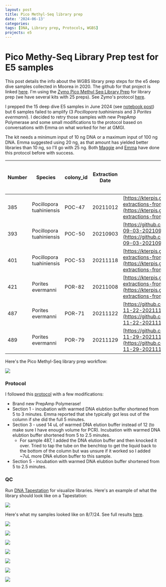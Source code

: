 ```yaml
---
layout: post
title: Pico Methyl-Seq library prep
date: '2024-06-13'
categories:
tags: [DNA, Library prep, Protocols, WGBS]
projects: e5
---
```


# Pico Methy-Seq Library Prep test for E5 samples

This post details the info about the WGBS library prep steps for the e5 deep dive samples collected in Moorea in 2020. The github for that project is linked [here](https://github.com/urol-e5/deep-dive). I'm using the [Zymo Pico Methyl Seq Library Prep](https://www.zymoresearch.com/products/pico-methyl-seq-library-prep-kit) for library prep (we have several kits with 25 preps). See Zymo's protocol [here](https://files.zymoresearch.com/protocols/_d5455_d5456_picomethylseq.pdf). 

I prepped the 15 deep dive E5 samples in June 2024 (see [notebook post](https://github.com/JillAshey/JillAshey_Putnam_Lab_Notebook/blob/master/_posts/2024-06-13-Zymo-Pico-Methyl-Seq-Library-Prep.md)) but 6 samples failed to amplify (3 *Pocillopora tuahiniensis* and 3 *Porites evermanni*). I decided to retry those samples with new PrepAmp Polymerase and some small modifications to the protocol based on conversations with Emma on what worked for her at GMGI. 

The kit needs a minimum input of 10 ng DNA or a maximum input of 100 ng DNA. Emma suggested using 20 ng, as that amount has yielded better libraries than 10 ng, so I'll go with 25 ng. Both [Maggie](https://github.com/meschedl/MESPutnam_Open_Lab_Notebook/blob/master/_posts/2020-09-18-WGBS-PMS-protocol.md) and [Emma](https://github.com/emmastrand/GMGI_Notebook/blob/main/posts/2023-08-24%20Zymo%20Pico%20Methyl%20Seq%20Kit%20Protocol.md) have done this protocol before with success. 


| Number | Species                  | colony_id | Extraction Date | Extraction notebook post                                                                                                                                                                                                                                     | DNA (ng/uL) | Volume for 25 ng DNA (uL) | Tris (uL) | Starting volume (uL) | Primer |
| ------ | ------------------------ | --------- | --------------- | ------------------------------------------------------------------------------------------------------------------------------------------------------------------------------------------------------------------------------------------------------------ | ----------- | ------------------------- | --------- | -------------------- | ------ |
| 385    | Pocillopora tuahiniensis | POC-47    | 20211012        | [https://kterpis.github.io/Putnam_Lab_Notebook/20211012-RNA-DNA-extractions-from-E5-project/](https://kterpis.github.io/Putnam_Lab_Notebook/20211012-RNA-DNA-extractions-from-E5-project/)                                                                   | 25.5        | 1.0                       | 19.0      | 20                   | 22     |
| 393    | Pocillopora tuahiniensis | POC-50    | 20210903        | [https://github.com/Kterpis/Putnam_Lab_Notebook/blob/master/_posts/2021-09-03-20210903-RNA-DNA-extractions-from-E5-project.md](https://github.com/Kterpis/Putnam_Lab_Notebook/blob/master/_posts/2021-09-03-20210903-RNA-DNA-extractions-from-E5-project.md) | 29.4        | 0.9                       | 19.1      | 20                   | 23     |
| 401    | Pocillopora tuahiniensis | POC-53    | 20211118        | [https://kterpis.github.io/Putnam_Lab_Notebook/20211118-RNA-DNA-extractions-from-E5-project/](https://kterpis.github.io/Putnam_Lab_Notebook/20211118-RNA-DNA-extractions-from-E5-project/)                                                                   | 30.8        | 0.8                       | 19.2      | 20                   | 24     |
| 421    | Porites evermanni        | POR-82    | 20211008        | [https://kterpis.github.io/Putnam_Lab_Notebook/20211008-RNA-DNA-extractions-from-E5-project/](https://kterpis.github.io/Putnam_Lab_Notebook/20211008-RNA-DNA-extractions-from-E5-project/)                                                                   | 3.41        | 7.3                       | 12.7      | 20                   | 28     |
| 487    | Porites evermanni        | POR-71    | 20211122        | [https://github.com/Kterpis/Putnam_Lab_Notebook/blob/master/_posts/2021-11-22-20211122-RNA-DNA-extractions-from-E5-project.md](https://github.com/Kterpis/Putnam_Lab_Notebook/blob/master/_posts/2021-11-22-20211122-RNA-DNA-extractions-from-E5-project.md) | 2.31        | 10.8                      | 9.2       | 20                   | 34     |
| 489    | Porites evermanni        | POR-79    | 20211129        | [https://github.com/Kterpis/Putnam_Lab_Notebook/blob/master/_posts/2021-11-29-20211129-RNA-DNA-extractions-from-E5-project.md](https://github.com/Kterpis/Putnam_Lab_Notebook/blob/master/_posts/2021-11-29-20211129-RNA-DNA-extractions-from-E5-project.md) | 3.72        | 6.7                       | 13.3      | 20                   | 35     |

Here's the Pico Methyl-Seq library prep workflow: 

![](https://raw.githubusercontent.com/meschedl/MESPutnam_Open_Lab_Notebook/master/images/PMS-workflow.png) 

### Protocol 

I followed this [protocol](https://github.com/JillAshey/JillAshey_Putnam_Lab_Notebook/blob/master/_posts/2024-06-13-Zymo-Pico-Methyl-Seq-Library-Prep.md) with a few modifications: 

- Brand new PrepAmp Polymerase! 
- Section 1 - incubation with warmed DNA elubtion buffer shortened from 5 to 3 minutes. Emma reported that she typically got less out of the column if she did the full 5 minutes. 
- Section 3 - used 14 uL of warmed DNA elution buffer instead of 12 (to make sure I have enough volume for PCR). Incubation with warmed DNA elubtion buffer shortened from 5 to 2.5 minutes.
	- For sample 487, I added the DNA elution buffer and then knocked it over. Tried to tap the tube on the benchtop to get the liquid back to the bottom of the column but was unsure if it worked so I added ~7uL more DNA elution buffer to this sample. 
- Section 5 - incubation with warmed DNA elubtion buffer shortened from 5 to 2.5 minutes.

### QC

Run [DNA Tapestation](https://github.com/meschedl/MESPutnam_Open_Lab_Notebook/blob/master/_posts/2019-07-30-DNA-Tapestation.md) for visualize libraries. Here's an example of what the library should look like on a Tapestation: 

![](https://raw.githubusercontent.com/JillAshey/JillAshey_Putnam_Lab_Notebook/master/images/pico_lib_prep_library_example.png)

Here's what my samples looked like on 8/7/24. See full results [here](https://github.com/JillAshey/JillAshey_Putnam_Lab_Notebook/blob/master/images/tapestation/DNA_Pico-2024-08-07.pdf). 

![](https://raw.githubusercontent.com/JillAshey/JillAshey_Putnam_Lab_Notebook/master/images/tapestation/DNA_TS_overview_20240807.png)

![](https://raw.githubusercontent.com/JillAshey/JillAshey_Putnam_Lab_Notebook/master/images/tapestation/DNA_TS_385_20240807.png)

![](https://raw.githubusercontent.com/JillAshey/JillAshey_Putnam_Lab_Notebook/master/images/tapestation/DNA_TS_393_20240807.png)

![](https://raw.githubusercontent.com/JillAshey/JillAshey_Putnam_Lab_Notebook/master/images/tapestation/DNA_TS_401_20240807.png)

![](https://raw.githubusercontent.com/JillAshey/JillAshey_Putnam_Lab_Notebook/master/images/tapestation/DNA_TS_421_20240807.png)

![](https://raw.githubusercontent.com/JillAshey/JillAshey_Putnam_Lab_Notebook/master/images/tapestation/DNA_TS_487_20240807.png)

![](https://raw.githubusercontent.com/JillAshey/JillAshey_Putnam_Lab_Notebook/master/images/tapestation/DNA_TS_489_20240807.png)